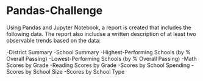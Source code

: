 # Pandas-Challenge
Using Pandas and Jupyter Notebook, a report is created that includes the following data. The report also includse a written description of at least two observable trends based on the data:

-District Summary
-School Summary 
-Highest-Performing Schools (by % Overall Passing)
-Lowest-Performing Schools (by % Overall Passing)
-Math Scores by Grade
-Reading Scores by Grade
-Scores by School Spending
-Scores by School Size
-Scores by School Type


